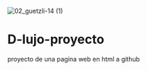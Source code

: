 ![02_guetzli-14 (1)](https://user-images.githubusercontent.com/82045496/113945211-db6a4300-97d3-11eb-83cd-2245ee44a552.jpg)
# D-lujo-proyecto
proyecto de una pagina web en html a github
